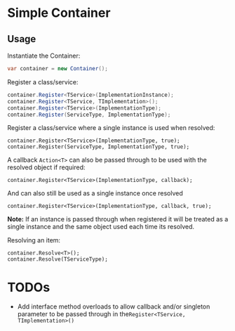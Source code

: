 # Simple Container


Usage
-----

Instantiate the Container:

```c#
var container = new Container();
```

Register a class/service:

```c#
container.Register<TService>(ImplementationInstance);
container.Register<TService, TImplementation>();
container.Register<TService>(ImplementationType);
container.Register(ServiceType, ImplementationType);
```

Register a class/service where a single instance is used when resolved:

    container.Register<TService>(ImplementationType, true);
    container.Register(ServiceType, ImplementationType, true);
    
A callback `Action<T>` can also be passed through to be used with the resolved object if required:

    container.Register<TService>(ImplementationType, callback);
   
And can also still be used as a single instance once resolved

    container.Register<TService>(ImplementationType, callback, true);


**Note:** If an instance is passed through when registered it will be treated as a single instance and the same object used each time its resolved.

Resolving an item:

    container.Resolve<T>();
    container.Resolve(TServiceType);

# **TODOs**


 - Add interface method overloads to allow callback and/or singleton parameter to be passed through in the`Register<TService, TImplementation>()`
